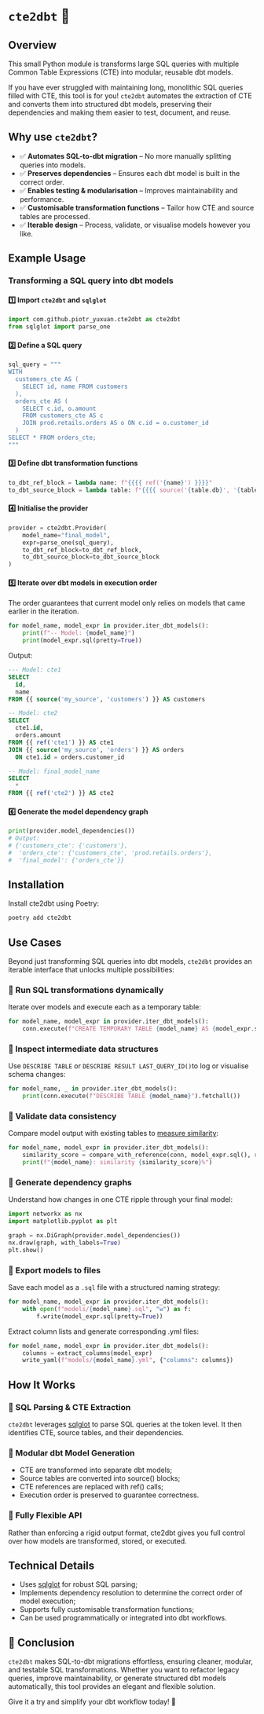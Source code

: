 # `cte2dbt` 🚀

## Overview

This small Python module is transforms large SQL queries with multiple
Common Table Expressions (CTE) into modular, reusable dbt models.

If you have ever struggled with maintaining long, monolithic SQL
queries filled with CTE, this tool is for you! `cte2dbt` automates the
extraction of CTE and converts them into structured dbt models,
preserving their dependencies and making them easier to test,
document, and reuse.

## Why use `cte2dbt`?

- ✅ **Automates SQL-to-dbt migration** – No more manually splitting
  queries into models.
- ✅ **Preserves dependencies** – Ensures each dbt model is built in
  the correct order.
- ✅ **Enables testing & modularisation** – Improves maintainability
  and performance.
- ✅ **Customisable transformation functions** – Tailor how CTE and
  source tables are processed.
- ✅ **Iterable design** – Process, validate, or visualise models
  however you like.

## Example Usage

### Transforming a SQL query into dbt models

#### 1️⃣ Import `cte2dbt` and `sqlglot`

```python
import com.github.piotr_yuxuan.cte2dbt as cte2dbt
from sqlglot import parse_one
```

#### 2️⃣ Define a SQL query

``` python
sql_query = """
WITH
  customers_cte AS (
    SELECT id, name FROM customers
  ),
  orders_cte AS (
    SELECT c.id, o.amount
    FROM customers_cte AS c
    JOIN prod.retails.orders AS o ON c.id = o.customer_id
  )
SELECT * FROM orders_cte;
"""
```

#### 3️⃣ Define dbt transformation functions

``` python
to_dbt_ref_block = lambda name: f"{{{{ ref('{name}') }}}}"
to_dbt_source_block = lambda table: f"{{{{ source('{table.db}', '{table.name}') }}}}"
```

#### 4️⃣ Initialise the provider

``` python
provider = cte2dbt.Provider(
    model_name="final_model",
    expr=parse_one(sql_query),
    to_dbt_ref_block=to_dbt_ref_block,
    to_dbt_source_block=to_dbt_source_block
)
```

#### 5️⃣ Iterate over dbt models in execution order

The order guarantees that current model only relies on models that
came earlier in the iteration.

``` python
for model_name, model_expr in provider.iter_dbt_models():
    print(f"-- Model: {model_name}")
    print(model_expr.sql(pretty=True))
```

Output:
``` sql
--- Model: cte1
SELECT
  id,
  name
FROM {{ source('my_source', 'customers') }} AS customers

-- Model: cte2
SELECT
  cte1.id,
  orders.amount
FROM {{ ref('cte1') }} AS cte1
JOIN {{ source('my_source', 'orders') }} AS orders
  ON cte1.id = orders.customer_id

-- Model: final_model_name
SELECT
  *
FROM {{ ref('cte2') }} AS cte2
```

#### 6️⃣ Generate the model dependency graph

``` python
print(provider.model_dependencies())
# Output:
# {'customers_cte': {'customers'},
#  'orders_cte': {'customers_cte', 'prod.retails.orders'},
#  'final_model': {'orders_cte'}}
```

## Installation

Install cte2dbt using Poetry:

``` zsh
poetry add cte2dbt
```

## Use Cases

Beyond just transforming SQL queries into dbt models, `cte2dbt`
provides an iterable interface that unlocks multiple possibilities:

### 🔹 Run SQL transformations dynamically

Iterate over models and execute each as a temporary table:

``` python
for model_name, model_expr in provider.iter_dbt_models():
    conn.execute(f"CREATE TEMPORARY TABLE {model_name} AS {model_expr.sql()}")
```

### 🔹 Inspect intermediate data structures

Use `DESCRIBE TABLE` or `DESCRIBE RESULT LAST_QUERY_ID()`to log or
visualise schema changes:

``` python
for model_name, _ in provider.iter_dbt_models():
    print(conn.execute(f"DESCRIBE TABLE {model_name}").fetchall())
```

### 🔹 Validate data consistency

Compare model output with existing tables to [measure
similarity](https://docs.snowflake.com/en/sql-reference/functions/approximate_similarity):

``` python
for model_name, model_expr in provider.iter_dbt_models():
    similarity_score = compare_with_reference(conn, model_expr.sql(), reference_table)
    print(f"{model_name}: similarity {similarity_score}%")
```

### 🔹 Generate dependency graphs

Understand how changes in one CTE ripple through your final model:

``` python
import networkx as nx
import matplotlib.pyplot as plt

graph = nx.DiGraph(provider.model_dependencies())
nx.draw(graph, with_labels=True)
plt.show()
```

### 🔹 Export models to files

Save each model as a `.sql` file with a structured naming strategy:

``` python
for model_name, model_expr in provider.iter_dbt_models():
    with open(f"models/{model_name}.sql", "w") as f:
        f.write(model_expr.sql(pretty=True))
```

Extract column lists and generate corresponding .yml files:

``` python
for model_name, model_expr in provider.iter_dbt_models():
    columns = extract_columns(model_expr)
    write_yaml(f"models/{model_name}.yml", {"columns": columns})
```

## How It Works

### 📌 SQL Parsing & CTE Extraction

`cte2dbt` leverages [sqlglot](https://github.com/tobymao/sqlglot) to
parse SQL queries at the token level. It then identifies CTE, source
tables, and their dependencies.

### 📌 Modular dbt Model Generation

- CTE are transformed into separate dbt models;
- Source tables are converted into source() blocks;
- CTE references are replaced with ref() calls;
- Execution order is preserved to guarantee correctness.

### 📌 Fully Flexible API

Rather than enforcing a rigid output format, cte2dbt gives you full
control over how models are transformed, stored, or executed.

## Technical Details

- Uses [sqlglot](https://github.com/tobymao/sqlglot) for robust SQL
  parsing;
- Implements dependency resolution to determine the correct order of
  model execution;
- Supports fully customisable transformation functions;
- Can be used programmatically or integrated into dbt workflows.

## 🚀 Conclusion

`cte2dbt` makes SQL-to-dbt migrations effortless, ensuring cleaner,
modular, and testable SQL transformations. Whether you want to
refactor legacy queries, improve maintainability, or generate
structured dbt models automatically, this tool provides an elegant and
flexible solution.

Give it a try and simplify your dbt workflow today! 🎯
